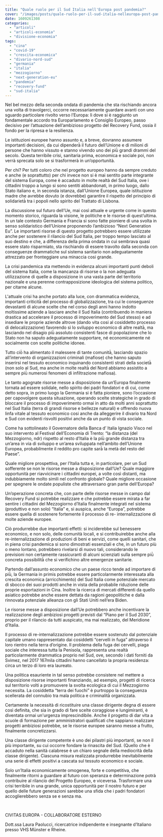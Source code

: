 ```yaml
---
title: "Quale ruolo per il Sud Italia nell'Europa post pandemia?"
cover: "/images/posts/quale-ruolo-per-il-sud-italia-nelleuropa-post-pandemia.jpg"
date: 1609261308
categories: 
  - "articoli"
  - "articoli-economia"
  - "divisione-economia"
tags: 
  - "cina"
  - "covid-19"
  - "crescita-economica"
  - "divario-nord-sud"
  - "germania"
  - "italia"
  - "mezzogiorno"
  - "next-generation-eu"
  - "pandemia"
  - "recovery-fund"
  - "sud-italia"
---
```


Nel bel mezzo della seconda ondata di pandemia che sta rischiando ancora una volta di travolgerci, occorre necessariamente guardare avanti con uno sguardo particolare rivolto verso l’Europa: lì dove si è raggiunto un fondamentale accordo tra Europarlamento e Consiglio Europeo, passo decisivo per l’attuazione dell’ambizioso progetto del Recovery Fund, ossia il fondo per la ripresa e la resilienza.

Le istituzioni europee hanno assunto e, a breve, dovranno assumere importanti decisioni, da cui dipenderà̀ il futuro dell’Unione e di milioni di persone che hanno vissuto e stanno vivendo uno dei più̀ grandi drammi del secolo. Questa terribile crisi, sanitaria prima, economica e sociale poi, non verrà sprecata solo se si trasformerà in un’opportunità.

Per chi? Per tutti coloro che nel progetto europeo hanno da sempre creduto e anche (e soprattutto) per chi invece non si è mai sentito parte integrante del sistema Europa, come è accaduto in molte realtà del Sud Italia, ove i cittadini troppo a lungo si sono sentiti abbandonati, in primo luogo, dallo Stato italiano e, in seconda istanza, dall’Unione Europea, quale istituzione madre che avrebbe dovuto (e dovrebbe) garantire il rispetto del principio di solidarietà̀ tra i popoli nello spirito del Trattato di Lisbona.

La discussione sul futuro dell’Ue, mai così attuale e urgente come in questo momento storico, riguarda la visione, le politiche e le risorse di quest’ultima. In un tale contesto Germania e Francia si sono fatte pioniere di una svolta in senso solidaristico dell’Unione proponendo l’ambizioso “Next Generation Eu”. Le importanti risorse di questo progetto potrebbero essere utilizzate anche per sostenere il rilancio del Sud Italia, per troppo tempo lasciato al suo destino e che, a differenza della prima ondata in cui sembrava quasi essere stato risparmiato, sta rischiando di essere travolto dalla seconda con conseguenze drammatiche sul sistema sanitario non adeguatamente attrezzato per fronteggiare una minaccia cosi grande.

La crisi pandemica sta mettendo in evidenza alcuni importanti punti deboli del sistema Italia, come la mancanza di risorse o la non adeguata utilizzazione di quelle a disposizione in una vasta parte del territorio nazionale e una perenne contrapposizione ideologica del sistema politico, per citarne alcune.

L'attuale crisi ha anche portato alla luce, con drammatica evidenza, importanti criticità̀ del processo di globalizzazione, tra cui le conseguenze devastanti di alcune scelte che nel corso degli anni hanno indotto moltissime aziende a lasciare anche il Sud Italia (contribuendo in maniera drastica ad accelerare il processo di impoverimento del Sud stesso) e ad insediare le proprie aziende altrove (dando vita cosi al cosiddetto processo di delocalizzazione) favorendo sì lo sviluppo economico di altre realtà̀, ma lasciando nel disagio più̀ assoluto consistenti fasce di popolazione che lo Stato non ha saputo adeguatamente supportare, né economicamente né socialmente con scelte politiche idonee.

Tutto ciò̀ ha alimentato il malessere di tante comunità̀, lasciando spazio all’intervento di organizzazioni criminali (mafiose) che hanno saputo inserirsi nel tessuto economico inquinando consistenti strati della società̀ (non solo al Sud, ma anche in molte realtà̀ del Nord abbiamo assistito a sempre più̀ numerosi fenomeni di infiltrazione mafiosa).

Le tanto agognate risorse messe a disposizione da un’Europa finalmente tornata ad essere solidale, nello spirito dei padri fondatori e di cui, come detto sopra, in primo luogo la Germania si è fatta pioniere, sono l’occasione per capovolgere questa situazione, operando scelte strategiche in grado di bloccare il processo di impoverimento ormai in atto da molti anni soprattutto nel Sud Italia (terra di grandi risorse e bellezze naturali) e offrendo nuova linfa vitale al tessuto economico cosi anche da alleggerire il divario tra Nord e Sud con evidenti risvolti positivi anche da un punto di vista sociale.

Come ha sottolineato il Governatore della Banca d’ Italia Ignazio Visco nel suo intervento al Festival dell’Economia di Trento: “la distanza (del Mezzogiorno, ndr) rispetto al resto d’Italia è la più̀ grande distanza tra un’area in via di sviluppo e un’area sviluppata nell’ambito dell’Unione Europea, probabilmente il reddito pro capite sarà̀ la metà del resto del Paese”.

Quale migliore prospettiva, per l’Italia tutta e, in particolare, per un Sud sofferente se non le risorse messe a disposizione dall’Ue? Quale maggiore opportunità per riavvicinare i cittadini europei, a volte così distanti, ma indubbiamente molto simili nel confronto globale? Quale migliore occasione per spegnere le ondate populiste che attraversano gran parte dell'Europa?

Un’operazione concreta che, con parte delle risorse messe in campo dal Recovery Fund si potrebbe realizzare e che potrebbe essere mirata a far sentire i cittadini del Mezzogiorno d’Italia finalmente integrati nel sistema (produttivo e non solo) “Italia” e, si auspica, anche “Europa”, potrebbe essere quella di sostenere fortemente il processo di re- internalizzazione di molte aziende europee.

Ciò produrrebbe due importanti effetti: si inciderebbe sul benessere economico, e non solo, delle comunità locali, e si contribuirebbe anche alla re-internalizzazione di produzioni di beni e servizi, come quelli sanitari, che in piena crisi pandemica si sono dimostrati essenziali e che, in un futuro più o meno lontano, potrebbero rivelarsi di nuovo tali, considerando le previsioni non certamente rassicuranti di alcuni scienziati sulla sempre più̀ concreta possibilità̀ che si verifichino altre emergenze sanitarie.

Partendo dall‘assunto economico che un paese ricco tende ad importare di più̀, la Germania in primis potrebbe essere particolarmente interessata alla crescita economica (arricchimento) del Sud Italia come potenziale mercato di sbocco dei suoi prodotti anche in vista della probabile riduzione delle proprie esportazioni in Cina. Inoltre la ricerca di mercati differenti da quello asiatico potrebbe anche essere dettata da ragioni geopolitiche e dalla rinnovata potenziale alleanza con gli Stati Uniti nell‘era Biden.

Le risorse messe a disposizione dall’Ue potrebbero anche incentivare la realizzazione degli ambiziosi progetti previsti dal “Piano per il Sud 2030”, proprio per il rilancio da tutti auspicato, ma mai realizzato, del Meridione d’Italia.

Il processo di re-internalizzazione potrebbe essere sostenuto dal potenziale capitale umano rappresentato dai cosiddetti “cervelli in fuga” attraverso il loro rientro nella terra d’origine. Il problema della fuga dei cervelli, piaga sociale che interessa tutta la Penisola, rappresenta una realtà particolarmente drammatica proprio nel Sud, ove, secondo i dati forniti da Svimez, nel 2017 167mila cittadini hanno cancellato la propria residenza: circa un terzo di loro era laureato.

Una politica esauriente in tal senso potrebbe consistere nel mettere a disposizione risorse importanti finanziando, ad esempio, progetti di ricerca sul territorio volti a promuovere la svolta ecologica di cui il Mezzogiorno necessita. La cosiddetta “terra dei fuochi” è purtroppo la conseguenza scellerata del connubio tra mala politica e criminalità̀ organizzata.

Certamente la necessità di ricostituire una classe dirigente degna di essere così definita, che sia in grado di fare scelte coraggiose e lungimiranti, è diventata ormai un'urgenza imprescindibile. Anche il progetto di dar vita a scuole di formazione per amministratori qualificati che sappiano realizzare progetti ambiziosi potrebbe, se le risorse europee saranno messe a frutto, finalmente concretizzarsi.

Una classe dirigente competente è uno dei pilastri più importanti, se non il più importante, su cui occorre fondare la rinascita del Sud. (Quello che è accaduto nella sanità calabrese è un chiaro segnale della mediocrità della classe dirigente). Ciascuna misura realizzata produrrebbe inevitabilmente una serie di effetti positivi a cascata sul tessuto economico e sociale.

Solo un’Italia economicamente omogenea, forte e competitiva, che finalmente ritorni a guardare al futuro con speranza e determinazione potrà contribuire al rilancio del Progetto Europeo, e viceversa. Trasformare una crisi terribile in una grande, unica opportunità per il nostro futuro e per quello delle future generazioni sarebbe una sfida che i padri fondatori accoglierebbero senza se e senza ma.

 

CIVITAS EUROPA - COLLABORATORE ESTERNO

Dott.ssa Laura Paolucci, ricercatrice indipendente e insegnante d’Italiano presso VHS Münster e Rheine.
